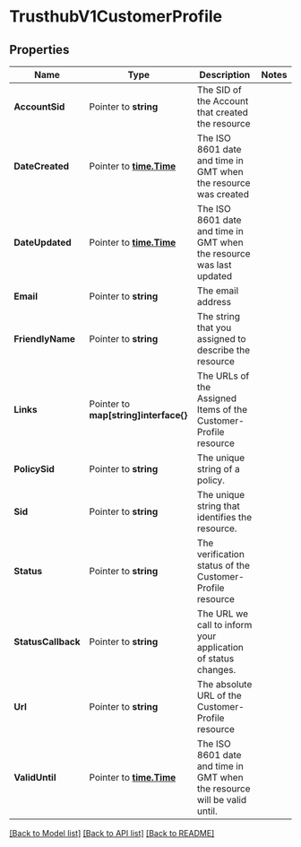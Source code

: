 # TrusthubV1CustomerProfile

## Properties
Name | Type | Description | Notes
------------ | ------------- | ------------- | -------------
**AccountSid** | Pointer to **string** | The SID of the Account that created the resource |
**DateCreated** | Pointer to [**time.Time**](time.Time.md) | The ISO 8601 date and time in GMT when the resource was created |
**DateUpdated** | Pointer to [**time.Time**](time.Time.md) | The ISO 8601 date and time in GMT when the resource was last updated |
**Email** | Pointer to **string** | The email address |
**FriendlyName** | Pointer to **string** | The string that you assigned to describe the resource |
**Links** | Pointer to **map[string]interface{}** | The URLs of the Assigned Items of the Customer-Profile resource |
**PolicySid** | Pointer to **string** | The unique string of a policy. |
**Sid** | Pointer to **string** | The unique string that identifies the resource. |
**Status** | Pointer to **string** | The verification status of the Customer-Profile resource |
**StatusCallback** | Pointer to **string** | The URL we call to inform your application of status changes. |
**Url** | Pointer to **string** | The absolute URL of the Customer-Profile resource |
**ValidUntil** | Pointer to [**time.Time**](time.Time.md) | The ISO 8601 date and time in GMT when the resource will be valid until. |

[[Back to Model list]](../README.md#documentation-for-models) [[Back to API list]](../README.md#documentation-for-api-endpoints) [[Back to README]](../README.md)


